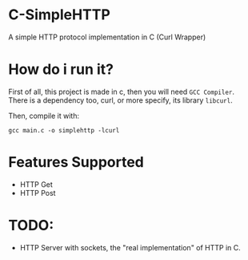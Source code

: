 # C-SimpleHTTP
A simple HTTP protocol implementation in C (Curl Wrapper)

# How do i run it?
First of all, this project is made in c, then you will need `GCC Compiler`.  
There is a dependency too, curl, or more specify, its library `libcurl`.  

Then, compile it with:  
```
gcc main.c -o simplehttp -lcurl
```

# Features Supported
- HTTP Get
- HTTP Post

# TODO:
- HTTP Server with sockets, the "real implementation" of HTTP in C.
